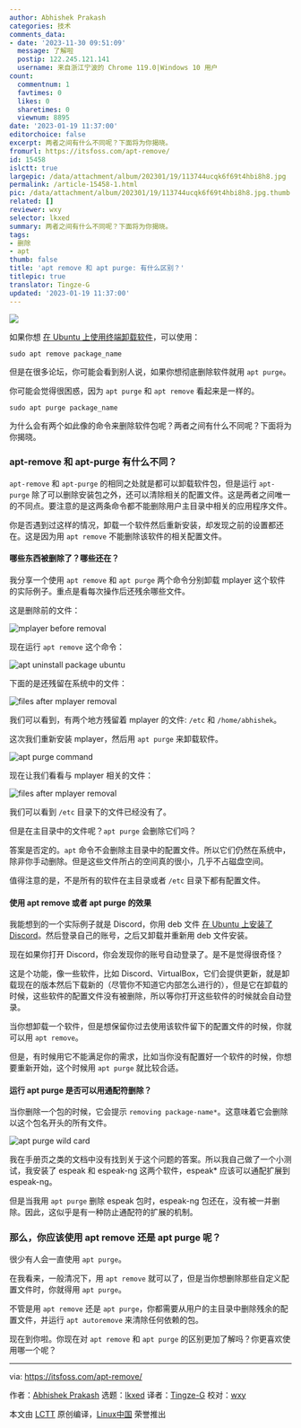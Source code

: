 ```yaml
---
author: Abhishek Prakash
categories: 技术
comments_data:
- date: '2023-11-30 09:51:09'
  message: 了解啦
  postip: 122.245.121.141
  username: 来自浙江宁波的 Chrome 119.0|Windows 10 用户
count:
  commentnum: 1
  favtimes: 0
  likes: 0
  sharetimes: 0
  viewnum: 8895
date: '2023-01-19 11:37:00'
editorchoice: false
excerpt: 两者之间有什么不同呢？下面将为你揭晓。
fromurl: https://itsfoss.com/apt-remove/
id: 15458
islctt: true
largepic: /data/attachment/album/202301/19/113744ucqk6f69t4hbi8h8.jpg
permalink: /article-15458-1.html
pic: /data/attachment/album/202301/19/113744ucqk6f69t4hbi8h8.jpg.thumb.jpg
related: []
reviewer: wxy
selector: lkxed
summary: 两者之间有什么不同呢？下面将为你揭晓。
tags:
- 删除
- apt
thumb: false
title: 'apt remove 和 apt purge: 有什么区别？'
titlepic: true
translator: Tingze-G
updated: '2023-01-19 11:37:00'
---
```


![](/data/attachment/album/202301/19/113744ucqk6f69t4hbi8h8.jpg)


如果你想 [在 Ubuntu 上使用终端卸载软件](https://itsfoss.com/apt-remove/)，可以使用：



```
sudo apt remove package_name

```

但是在很多论坛，你可能会看到别人说，如果你想彻底删除软件就用 `apt purge`。


你可能会觉得很困惑，因为 `apt purge` 和 `apt remove` 看起来是一样的。



```
sudo apt purge package_name

```

为什么会有两个如此像的命令来删除软件包呢？两者之间有什么不同呢？下面将为你揭晓。


### apt-remove 和 apt-purge 有什么不同？


`apt-remove` 和 `apt-purge` 的相同之处就是都可以卸载软件包，但是运行 `apt-purge` 除了可以删除安装包之外，还可以清除相关的配置文件。这是两者之间唯一的不同点。要注意的是这两条命令都不能删除用户主目录中相关的应用程序文件。


你是否遇到过这样的情况，卸载一个软件然后重新安装，却发现之前的设置都还在。这是因为用 `apt remove` 不能删除该软件的相关配置文件。


#### 哪些东西被删除了？哪些还在？


我分享一个使用 `apt remove` 和 `apt purge` 两个命令分别卸载 mplayer 这个软件的实际例子。重点是看每次操作后还残余哪些文件。


这是删除前的文件：


![mplayer before removal](/data/attachment/album/202301/19/113755b6x6qecgz440xv3k.png)


现在运行 `apt remove` 这个命令：


![apt uninstall package ubuntu](/data/attachment/album/202301/19/113755ed2eo03d2ie3qtxd.png)


下面的是还残留在系统中的文件：


![files after mplayer removal](/data/attachment/album/202301/19/113755tnojvbpvure5c5e5.png)


我们可以看到，有两个地方残留着 mplayer 的文件: `/etc` 和 `/home/abhishek`。


这次我们重新安装 mplayer，然后用 `apt purge` 来卸载软件。


![apt purge command](/data/attachment/album/202301/19/113756tvg77vg7him49ozq.png)


现在让我们看看与 mplayer 相关的文件：


![files after mplayer removal](/data/attachment/album/202301/19/113756apftuzt55qfnlqwr.png)


我们可以看到 `/etc` 目录下的文件已经没有了。


但是在主目录中的文件呢？`apt purge` 会删除它们吗？


答案是否定的。`apt` 命令不会删除主目录中的配置文件。所以它们仍然在系统中，除非你手动删除。但是这些文件所占的空间真的很小，几乎不占磁盘空间。


值得注意的是，不是所有的软件在主目录或者 `/etc` 目录下都有配置文件。


#### 使用 apt remove 或者 apt purge 的效果


我能想到的一个实际例子就是 Discord，你用 deb 文件 [在 Ubuntu 上安装了 Discord](https://itsfoss.com/install-discord-linux/)。然后登录自己的账号，之后又卸载并重新用 deb 文件安装。


现在如果你打开 Discord，你会发现你的账号自动登录了。是不是觉得很奇怪？


这是个功能，像一些软件，比如 Discord、VirtualBox，它们会提供更新，就是卸载现在的版本然后下载新的（尽管你不知道它内部怎么进行的），但是它在卸载的时候，这些软件的配置文件没有被删除，所以等你打开这些软件的时候就会自动登录。


当你想卸载一个软件，但是想保留你过去使用该软件留下的配置文件的时候，你就可以用 `apt remove`。


但是，有时候用它不能满足你的需求，比如当你没有配置好一个软件的时候，你想要重新开始，这个时候用 `apt purge` 就比较合适。


#### 运行 apt purge 是否可以用通配符删除？


当你删除一个包的时候，它会提示 `removing package-name*`。这意味着它会删除以这个包名开头的所有文件。


![apt purge wild card](/data/attachment/album/202301/19/113756pfnn68wn13n6a62z.png)


我在手册页之类的文档中没有找到关于这个问题的答案。所以我自己做了一个小测试，我安装了 espeak 和 espeak-ng 这两个软件，espeak\* 应该可以通配扩展到 espeak-ng。


但是当我用 `apt purge` 删除 espeak 包时，espeak-ng 包还在，没有被一并删除。因此，这似乎是有一种防止通配符的扩展的机制。


### 那么，你应该使用 apt remove 还是 apt purge 呢？


很少有人会一直使用 `apt purge`。


在我看来，一般清况下，用 `apt remove` 就可以了，但是当你想删除那些自定义配置文件时，你就得用 `apt purge`。


不管是用 `apt remove` 还是 `apt purge`，你都需要从用户的主目录中删除残余的配置文件，并运行 `apt autoremove` 来清除任何依赖的包。


现在到你啦。你现在对 `apt remove` 和 `apt purge` 的区别更加了解吗？你更喜欢使用哪一个呢？




---


via: <https://itsfoss.com/apt-remove/>


作者：[Abhishek Prakash](https://itsfoss.com/) 选题：[lkxed](https://github.com/lkxed) 译者：[Tingze-G](https://github.com/Tingze-G) 校对：[wxy](https://github.com/wxy)


本文由 [LCTT](https://github.com/LCTT/TranslateProject) 原创编译，[Linux中国](https://linux.cn/) 荣誉推出